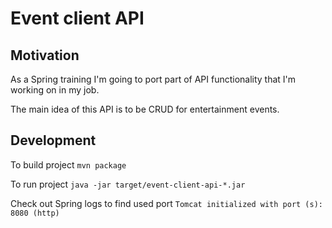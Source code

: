 # Event client API

## Motivation

As a Spring training I'm going to port part of API functionality that I'm working on in my job.

The main idea of this API is to be CRUD for entertainment events.

## Development

To build project `mvn package`

To run project `java -jar target/event-client-api-*.jar`

Check out Spring logs to find used port `Tomcat initialized with port (s): 8080 (http)`
